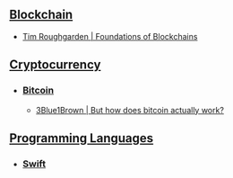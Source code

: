 
## [Blockchain](https://en.wikipedia.org/wiki/Blockchain)
- [Tim Roughgarden | Foundations of Blockchains](https://www.youtube.com/playlist?list=PLEGCF-WLh2RLOHv_xUGLqRts_9JxrckiA)
## [Cryptocurrency](https://en.wikipedia.org/wiki/Cryptocurrency)
- ### [Bitcoin](https://en.wikipedia.org/wiki/Bitcoin)
	- [3Blue1Brown | But how does bitcoin actually work?](https://www.youtube.com/@3blue1brown)
## [Programming Languages](https://en.wikipedia.org/wiki/Programming_language)
- ### [Swift](programming-languages/swift.md)